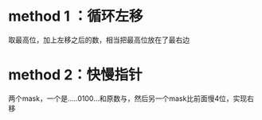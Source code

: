 # method 1 ：循环左移

取最高位，加上左移之后的数，相当把最高位放在了最右边

# method 2：快慢指针

两个mask，一个是.....0100...和原数与，然后另一个mask比前面慢4位，实现右移